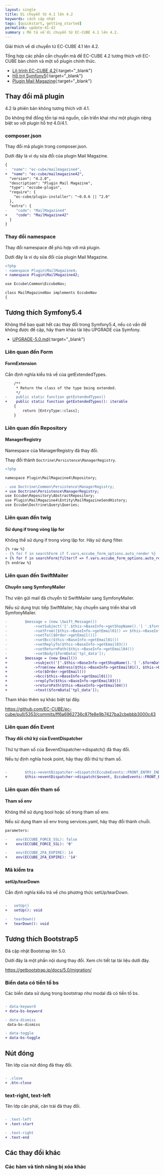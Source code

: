 ```yaml
---
layout: single
title: Di chuyển từ 4.1 lên 4.2
keywords: cách cập nhật
tags: [quickstart, getting_started]
permalink: update-41-42
summary : Mô tả về di chuyển từ EC-CUBE 4.1 lên 4.2.
---
```


Giải thích về di chuyển từ EC-CUBE 4.1 lên 4.2.

Tổng hợp các phần cần chuyển mã để EC-CUBE 4.2 tương thích với EC-CUBE bản chính và một số plugin chính thức.

- [Lộ trình EC-CUBE 4.2](https://github.com/EC-CUBE/ec-cube/issues/5356){:target="_blank"}
- [Hỗ trợ Symfony5](https://github.com/EC-CUBE/ec-cube/pull/5353){:target="_blank"}
- [Plugin Mail Magazine](https://github.com/EC-CUBE/mail-magazine-plugin/compare/4.n){:target="_blank"}

## Thay đổi mã plugin

4.2 là phiên bản không tương thích với 4.1.

Do không thể đồng tồn tại mã nguồn, cần triển khai như một plugin riêng biệt so với plugin hỗ trợ 4.0/4.1.

### composer.json

Thay đổi mã plugin trong composer.json.

Dưới đây là ví dụ sửa đổi của plugin Mail Magazine.

```diff
{
-  "name": "ec-cube/mailmagazine4",
+  "name": "ec-cube/mailmagazine42",
  "version": "4.2.0",
  "description": "Plugin Mail Magazine",
  "type": "eccube-plugin",
  "require": {
    "ec-cube/plugin-installer": "~0.0.6 || ^2.0"
  },
  "extra": {
-    "code": "MailMagazine4"
+    "code": "MailMagazine42"
  }
}
```

### Thay đổi namespace

Thay đổi namespace để phù hợp với mã plugin.

Dưới đây là ví dụ sửa đổi của plugin Mail Magazine.

```diff
<?php
- namespace Plugin\MailMagazine4;
+ namespace Plugin\MailMagazine42;

use Eccube\Common\EccubeNav;

class MailMagazineNav implements EccubeNav
{

```

## Tương thích Symfony5.4

Không thể bao quát hết các thay đổi trong Symfony5.4, nếu có vấn đề không được đề cập, hãy tham khảo tài liệu UPGRADE của Symfony.

- [UPGRADE-5.0.md](https://github.com/symfony/symfony/blob/5.4/UPGRADE-5.0.md){:target="_blank"}

### Liên quan đến Form

#### FormExtension

Cần định nghĩa kiểu trả về của getExtendedTypes.

```diff
    /**
     * Return the class of the type being extended.
     */
-    public static function getExtendedTypes()
+    public static function getExtendedTypes(): iterable
    {
        return [EntryType::class];
    }
```

### Liên quan đến Repository

#### ManagerRegistry

Namespace của ManagerRegistry đã thay đổi.

Thay đổi thành `Doctrine\Persistence\ManagerRegistry`.

```diff
<?php

namespace Plugin\MailMagazine4\Repository;

- use Doctrine\Common\Persistence\ManagerRegistry;
+ use Doctrine\Persistence\ManagerRegistry; 
use Eccube\Repository\AbstractRepository;
use Plugin\MailMagazine4\Entity\MailMagazineSendHistory;
use Eccube\Doctrine\Query\Queries;
```

### Liên quan đến twig

#### Sử dụng if trong vòng lặp for

Không thể sử dụng if trong vòng lặp for. Hãy sử dụng filter.

```diff
{% raw %}
- {% for f in searchForm if f.vars.eccube_form_options.auto_render %}
+ {% for f in searchForm|filter(f => f.vars.eccube_form_options.auto_render) %}
{% endraw %}
```

### Liên quan đến SwiftMailer

#### Chuyển sang SymfonyMailer

Thư viện gửi mail đã chuyển từ SwiftMailer sang SymfonyMailer.

Nếu sử dụng trực tiếp SwiftMailer, hãy chuyển sang triển khai với SymfonyMailer.

```diff
-        $message = (new \Swift_Message())
-            ->setSubject('['.$this->BaseInfo->getShopName().'] '.$formData['mail_subject'])
-            ->setFrom([$this->BaseInfo->getEmail01() => $this->BaseInfo->getShopName()])
-            ->setTo([$Order->getEmail()])
-            ->setBcc($this->BaseInfo->getEmail01())
-            ->setReplyTo($this->BaseInfo->getEmail03())
-            ->setReturnPath($this->BaseInfo->getEmail04())
-            ->setBody($formData['tpl_data']);
+        $message = (new Email())
+            ->subject('['.$this->BaseInfo->getShopName().'] '.$formData['mail_subject'])
+            ->from(new Address($this->BaseInfo->getEmail01(), $this->BaseInfo->getShopName()))
+            ->to($Order->getEmail())
+            ->bcc($this->BaseInfo->getEmail01())
+            ->replyTo($this->BaseInfo->getEmail03())
+            ->returnPath($this->BaseInfo->getEmail04())
+            ->text($formData['tpl_data']);
```

Tham khảo thêm sự khác biệt tại đây.

https://github.com/EC-CUBE/ec-cube/pull/5353/commits/ff6a6962736c87fe8e9b7427ba2cbebbb3000c43

### Liên quan đến Event

#### Thay đổi chữ ký của EventDispatcher

Thứ tự tham số của $eventDispatcher->dispatch() đã thay đổi.

Nếu tự định nghĩa hook point, hãy thay đổi thứ tự tham số.

```diff

-        $this->eventDispatcher->dispatch(EccubeEvents::FRONT_ENTRY_INDEX_INITIALIZE, $event);
+        $this->eventDispatcher->dispatch($event, EccubeEvents::FRONT_ENTRY_INDEX_INITIALIZE);

```

### Liên quan đến tham số

#### Tham số env

Không thể sử dụng bool hoặc số trong tham số env.

Nếu sử dụng tham số env trong services.yaml, hãy thay đổi thành chuỗi.

```diff
parameters:

-    env(ECCUBE_FORCE_SSL): false
+    env(ECCUBE_FORCE_SSL): '0'

-    env(ECCUBE_2FA_EXPIRE): 14
+    env(ECCUBE_2FA_EXPIRE): '14'
```

### Mã kiểm tra

#### setUp/tearDown

Cần định nghĩa kiểu trả về cho phương thức setUp/tearDown.

```diff

-   setUp()
+   setUp(): void

-   tearDown()
+   tearDown(): void

```

## Tương thích Bootstrap5

Đã cập nhật Bootstrap lên 5.0.

Dưới đây là một phần nội dung thay đổi. Xem chi tiết tại tài liệu dưới đây.

https://getbootstrap.jp/docs/5.0/migration/

### Biến data có tiền tố bs

Các biến data sử dụng trong bootstrap như modal đã có tiền tố bs.

```diff

- data-keyword
+ data-bs-keyword

- data-dismiss
 data-bs-dismiss

- data-toggle
+ data-bs-toggle

```

## Nút đóng

Tên lớp của nút đóng đã thay đổi.

```diff

- .close 
+ .btn-close

```

### text-right, text-left

Tên lớp căn phải, căn trái đã thay đổi.

```diff

- .text-left
+ .text-start

- .text-right
+ .text-end

```

## Các thay đổi khác

### Các hàm và tính năng bị xóa khác
